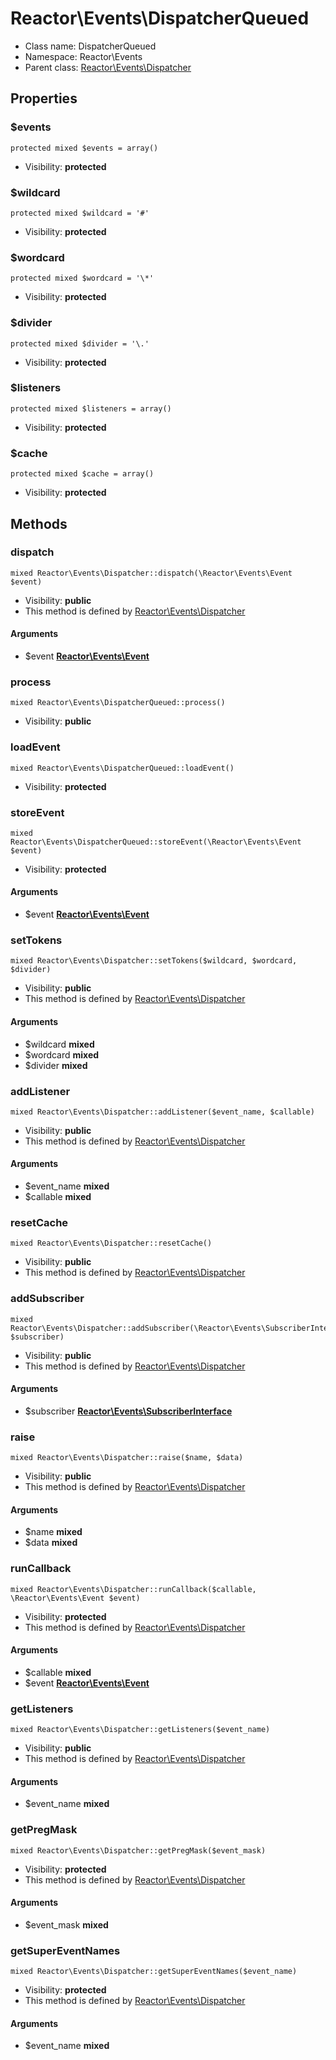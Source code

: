 Reactor\Events\DispatcherQueued
===============






* Class name: DispatcherQueued
* Namespace: Reactor\Events
* Parent class: [Reactor\Events\Dispatcher](Reactor-Events-Dispatcher.md)





Properties
----------


### $events

    protected mixed $events = array()





* Visibility: **protected**


### $wildcard

    protected mixed $wildcard = '#'





* Visibility: **protected**


### $wordcard

    protected mixed $wordcard = '\*'





* Visibility: **protected**


### $divider

    protected mixed $divider = '\.'





* Visibility: **protected**


### $listeners

    protected mixed $listeners = array()





* Visibility: **protected**


### $cache

    protected mixed $cache = array()





* Visibility: **protected**


Methods
-------


### dispatch

    mixed Reactor\Events\Dispatcher::dispatch(\Reactor\Events\Event $event)





* Visibility: **public**
* This method is defined by [Reactor\Events\Dispatcher](Reactor-Events-Dispatcher.md)


#### Arguments
* $event **[Reactor\Events\Event](Reactor-Events-Event.md)**



### process

    mixed Reactor\Events\DispatcherQueued::process()





* Visibility: **public**




### loadEvent

    mixed Reactor\Events\DispatcherQueued::loadEvent()





* Visibility: **protected**




### storeEvent

    mixed Reactor\Events\DispatcherQueued::storeEvent(\Reactor\Events\Event $event)





* Visibility: **protected**


#### Arguments
* $event **[Reactor\Events\Event](Reactor-Events-Event.md)**



### setTokens

    mixed Reactor\Events\Dispatcher::setTokens($wildcard, $wordcard, $divider)





* Visibility: **public**
* This method is defined by [Reactor\Events\Dispatcher](Reactor-Events-Dispatcher.md)


#### Arguments
* $wildcard **mixed**
* $wordcard **mixed**
* $divider **mixed**



### addListener

    mixed Reactor\Events\Dispatcher::addListener($event_name, $callable)





* Visibility: **public**
* This method is defined by [Reactor\Events\Dispatcher](Reactor-Events-Dispatcher.md)


#### Arguments
* $event_name **mixed**
* $callable **mixed**



### resetCache

    mixed Reactor\Events\Dispatcher::resetCache()





* Visibility: **public**
* This method is defined by [Reactor\Events\Dispatcher](Reactor-Events-Dispatcher.md)




### addSubscriber

    mixed Reactor\Events\Dispatcher::addSubscriber(\Reactor\Events\SubscriberInterface $subscriber)





* Visibility: **public**
* This method is defined by [Reactor\Events\Dispatcher](Reactor-Events-Dispatcher.md)


#### Arguments
* $subscriber **[Reactor\Events\SubscriberInterface](Reactor-Events-SubscriberInterface.md)**



### raise

    mixed Reactor\Events\Dispatcher::raise($name, $data)





* Visibility: **public**
* This method is defined by [Reactor\Events\Dispatcher](Reactor-Events-Dispatcher.md)


#### Arguments
* $name **mixed**
* $data **mixed**



### runCallback

    mixed Reactor\Events\Dispatcher::runCallback($callable, \Reactor\Events\Event $event)





* Visibility: **protected**
* This method is defined by [Reactor\Events\Dispatcher](Reactor-Events-Dispatcher.md)


#### Arguments
* $callable **mixed**
* $event **[Reactor\Events\Event](Reactor-Events-Event.md)**



### getListeners

    mixed Reactor\Events\Dispatcher::getListeners($event_name)





* Visibility: **public**
* This method is defined by [Reactor\Events\Dispatcher](Reactor-Events-Dispatcher.md)


#### Arguments
* $event_name **mixed**



### getPregMask

    mixed Reactor\Events\Dispatcher::getPregMask($event_mask)





* Visibility: **protected**
* This method is defined by [Reactor\Events\Dispatcher](Reactor-Events-Dispatcher.md)


#### Arguments
* $event_mask **mixed**



### getSuperEventNames

    mixed Reactor\Events\Dispatcher::getSuperEventNames($event_name)





* Visibility: **protected**
* This method is defined by [Reactor\Events\Dispatcher](Reactor-Events-Dispatcher.md)


#### Arguments
* $event_name **mixed**


